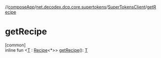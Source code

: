 //[composeApp](../../../index.md)/[net.decodex.dcp.core.supertokens](../index.md)/[SuperTokensClient](index.md)/[getRecipe](get-recipe.md)

# getRecipe

[common]\
inline fun &lt;[T](get-recipe.md) : [Recipe](../../net.decodex.dcp.core.supertokens.recipes/-recipe/index.md)&lt;*&gt;&gt; [getRecipe](get-recipe.md)(): [T](get-recipe.md)
